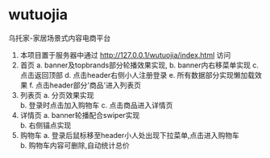 # wutuojia
乌托家-家居场景式内容电商平台
1. 本项目置于服务器中通过 http://127.0.0.1/wutuojia/index.html 访问
2. 首页   a. banner及topbrands部分轮播效果实现,
          b. banner内右移菜单实现
          c. 点击返回顶部
          d. 点击header右侧小人注册登录
          e. 所有数据部分实现懒加载效果
          f. 点击header部分'商品'进入列表页
3. 列表页 a. 分页效果实现        
          b. 登录时点击加入购物车
          c. 点击商品进入详情页
4. 详情页 a. banner轮播配合swiper实现           
          b. 右侧锚点实现
5. 购物车 a. 登录后鼠标移至header小人处出现下拉菜单,点击进入购物车          
          b. 购物车内容可删除,自动统计总价
        